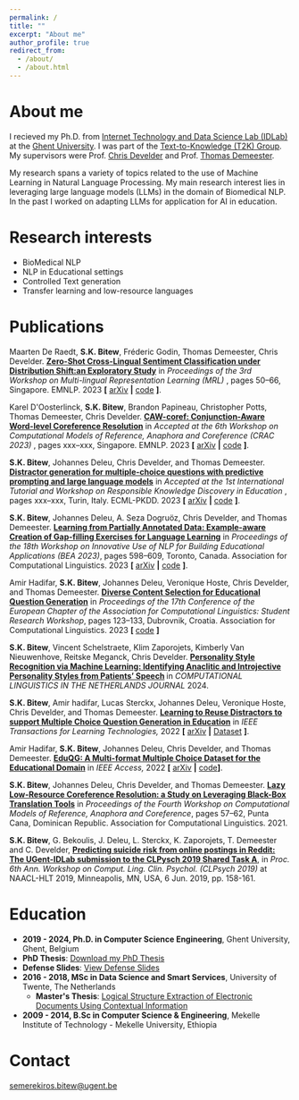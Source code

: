 ```yaml
---
permalink: /
title: ""
excerpt: "About me"
author_profile: true
redirect_from: 
  - /about/
  - /about.html
---
```


About me
======
I recieved my Ph.D. from [Internet Technology and Data Science Lab (IDLab)](https://www.ugent.be/ea/idlab/en) at the [Ghent University](https://www.ugent.be/en). I was part of the [Text-to-Knowledge (T2K) Group](https://ugentt2k.github.io/). My supervisors were Prof. [Chris Develder](http://users.atlantis.ugent.be/cdvelder/index.html) and Prof. [Thomas Demeester](https://tdmeeste.github.io/). 

My research spans a variety of topics related to the use of Machine Learning in Natural Language Processing. My main research interest lies in leveraging large language models (LLMs) in the domain of Biomedical NLP. In the past I worked on adapting LLMs for application for AI in education. 

Research interests
======
 
- BioMedical NLP
- NLP in Educational settings
- Controlled Text generation
- Transfer learning and low-resource languages


Publications
======
Maarten De Raedt, <b>S.K. Bitew</b>, Fréderic Godin, Thomas Demeester, Chris Develder.  <b>[Zero-Shot Cross-Lingual Sentiment Classification under Distribution Shift:an Exploratory Study](https://aclanthology.org/2023.mrl-1.5.pdf)</b> in <em> Proceedings of the 3rd Workshop on Multi-lingual Representation Learning (MRL) </em>, pages 50–66, Singapore. EMNLP. 2023 <b>[</b> [arXiv](https://aclanthology.org/2023.mrl-1.5.pdf) <b>|</b> [code](-) <b>]</b>.

Karel D'Oosterlinck, <b>S.K. Bitew</b>,  Brandon Papineau, Christopher Potts, Thomas Demeester, Chris Develder.  <b>[CAW-coref: Conjunction-Aware Word-level Coreference Resolution](https://arxiv.org/abs/2310.06165)</b> in <em> Accepted at the 6th Workshop on Computational Models of Reference, Anaphora and Coreference (CRAC 2023) </em>, pages xxx–xxx, Singapore. EMNLP. 2023 <b>[</b> [arXiv](https://arxiv.org/abs/2310.06165) <b>|</b> [code](https://github.com/KarelDO/wl-coref) <b>]</b>.

<b>S.K. Bitew</b>, Johannes Deleu, Chris Develder, and Thomas Demeester.  <b>[Distractor generation for multiple-choice questions with predictive prompting and large language models](https://arxiv.org/abs/2307.16338)</b> in <em> Accepted at the 1st International Tutorial and Workshop on Responsible Knowledge Discovery in Education </em>, pages xxx–xxx, Turin, Italy. ECML-PKDD. 2023 <b>[</b> [arXiv](https://arxiv.org/abs/2307.16338) <b>|</b> [code](https://github.com/semerekiros/distractGPT/) <b>]</b>.

<b>S.K. Bitew</b>, Johannes Deleu, A. Seza Dogruöz, Chris Develder, and Thomas Demeester.  <b>[Learning from Partially Annotated Data: Example-aware Creation of Gap-filling Exercises for Language Learning](https://aclanthology.org/2023.bea-1.51/)</b> in <em> Proceedings of the 18th Workshop on Innovative Use of NLP for Building Educational Applications (BEA 2023)</em>, pages 598–609, Toronto, Canada. Association for Computational Linguistics. 2023 <b>[</b> [arXiv](https://arxiv.org/pdf/2306.01584.pdf) <b>|</b> [code](https://github.com/semerekiros/GF2) <b>]</b>.

Amir Hadifar, <b>S.K. Bitew</b>, Johannes Deleu, Veronique Hoste, Chris Develder, and Thomas Demeester.  <b>[Diverse Content Selection for Educational Question Generation](https://aclanthology.org/2023.eacl-srw.13)</b> in <em> Proceedings of the 17th Conference of the European Chapter of the Association for Computational Linguistics: Student Research Workshop</em>, pages 123–133, Dubrovnik, Croatia. Association for Computational Linguistics. 2023  <b>[</b> [code](https://github.com/hadifar/content_selection) <b>]</b>

<b>S.K. Bitew</b>, Vincent Schelstraete, Klim Zaporojets, Kimberly Van Nieuwenhove, Reitske Meganck, Chris Develder. <b>[Personality Style Recognition via Machine Learning: Identifying Anaclitic and Introjective Personality Styles from Patients’ Speech](https://clinjournal.org/clinj/article/view/169/183) </b> in <em> COMPUTATIONAL LINGUISTICS IN THE NETHERLANDS JOURNAL</em> 2024. 

<b>S.K. Bitew</b>, Amir hadifar, Lucas Sterckx, Johannes Deleu, Veronique Hoste, Chris Develder, and Thomas Demeester. <b>[Learning to Reuse Distractors to support Multiple Choice Question Generation in Education](https://doi.org/10.1109/TLT.2022.3226523)</b> in <em> IEEE Transactions for Learning Technologies, </em> 2022 <b>[</b> [arXiv](https://doi.org/10.48550/arXiv.2210.13964) <b>|</b> [Dataset](https://github.com/semerekiros/dist-retrieval) <b>]</b>.

Amir Hadifar, <b>S.K. Bitew</b>, Johannes Deleu, Chris Develder, and Thomas Demeester.  <b>[EduQG: A Multi-format Multiple Choice Dataset for the Educational Domain](https://doi.org/10.1109/ACCESS.2023.3248790)</b> in <em> IEEE Access, </em> 2022 <b>[</b> [arXiv](https://doi.org/10.48550/arXiv.2210.06104) <b>|</b> [code](https://github.com/hadifar/question-generation)<b>]</b>.

<b>S.K. Bitew</b>, Johannes Deleu, Chris Develder, and Thomas Demeester.  <b>[Lazy Low-Resource Coreference Resolution: a Study on Leveraging Black-Box Translation Tools](https://aclanthology.org/2021.crac-1.6)</b> in <em> Proceedings of the Fourth Workshop on Computational Models of Reference, Anaphora and Coreference</em>, pages 57–62, Punta Cana, Dominican Republic. Association for Computational Linguistics. 2021.

<b>S.K. Bitew</b>, G. Bekoulis, J. Deleu, L. Sterckx, K. Zaporojets, T. Demeester and C. Develder, <b>[Predicting suicide risk from online postings in Reddit: The UGent-IDLab submission to the CLPysch 2019 Shared Task A](https://aclanthology.org/W19-3019)</b>, in <em>Proc. 6th Ann. Workshop on Comput. Ling. Clin. Psychol. (CLPsych 2019) </em> at NAACL-HLT 2019, Minneapolis, MN, USA, 6 Jun. 2019, pp. 158-161.


Education
======

 - **2019 - 2024, Ph.D. in Computer Science Engineering**, Ghent University, Ghent, Belgium
  - **PhD Thesis**: [Download my PhD Thesis](files/Semere_Bitew_PhD_Thesis.pdf)
  - **Defense Slides**: [View Defense Slides](files/PhD_Semere_Bitew_Final_Presentation.pdf)
- **2016 - 2018, MSc in Data Science and Smart Services**, University of Twente, The Netherlands
  - **Master's Thesis**: [Logical Structure Extraction of Electronic Documents Using Contextual Information](http://essay.utwente.nl/76427/1/BITEW_MA_EEMCS.pdf)
- **2009 - 2014, B.Sc in Computer Science & Engineering**, Mekelle Institute of Technology - Mekelle University, Ethiopia



Contact
======
<semerekiros.bitew@ugent.be>
